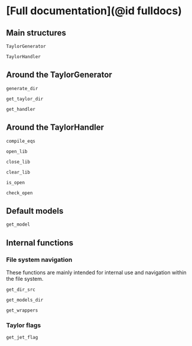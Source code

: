 # [Full documentation](@id fulldocs)

## Main structures

```@docs
TaylorGenerator
```

```@docs
TaylorHandler
```

## Around the TaylorGenerator

```@docs
generate_dir
```

```@docs
get_taylor_dir
```

```@docs
get_handler
```

## Around the TaylorHandler

```@docs
compile_eqs
```

```@docs
open_lib
```

```@docs
close_lib
```

```@docs
clear_lib
```

```@docs
is_open
```

```@docs
check_open
```

## Default models

```@docs
get_model
```

## Internal functions

### File system navigation
These functions are mainly intended for internal use and navigation within the file system.

```@docs
get_dir_src
```

```@docs
get_models_dir
```

```@docs
get_wrappers
```

### Taylor flags

```@docs
get_jet_flag
```